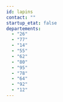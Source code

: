 ```yaml
---
id: lapins
contact: ""
startup_etat: false
departements:
  - "26"
  - "77"
  - "14"
  - "55"
  - "62"
  - "80"
  - "95"
  - "78"
  - "64"
  - "92"
  - "12"
---
```


